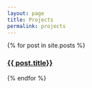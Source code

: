 ```yaml
---
layout: page
title: Projects
permalink: projects
---
```


<div>
  {% for post in site.posts %}
    <div class="py-1">
      <h3><a href="{{site.baseurl}}{{ post.url }}">{{ post.title}}</a></h3>
    </div>
  {% endfor %}
</div>


